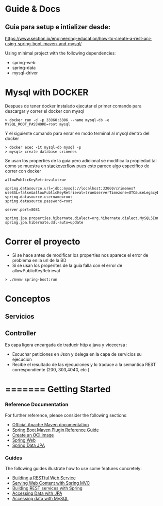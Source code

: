 # Guide & Docs
## Guia para setup e intializer desde:
https://www.section.io/engineering-education/how-to-create-a-rest-api-using-spring-boot-maven-and-mysql/

Using minimal project with the following dependencies: 
* spring-web 
* spring-data 
* mysql-driver 

# Mysql with DOCKER
Despues de tener docker instalado ejecutar el primer comando para descargar y correr el docker con mysql

```console 
> docker run -d -p 33060:3306 --name mysql-db -e MYSQL_ROOT_PASSWORD=root mysql 
```
Y el siguiente comando para enrar en modo terminal al mysql dentro del docker

```console 
> docker exec -it mysql-db mysql -p
> mysql> create database crimenes
```

Se usan los properties de la guia pero adicional se modifica la propiedad tal como se muestra en [stackoverflow](https://stackoverflow.com/questions/50379839/connection-java-mysql-public-key-retrieval-is-not-allowed) pues esto parece algo especifico de correr con docker

```
allowPublicKeyRetrieval=true
```

```properties 
spring.datasource.url=jdbc:mysql://localhost:33060/crimenes?useSSL=false&allowPublicKeyRetrieval=true&serverTimezone=UTC&useLegacyDatetimeCode=false
spring.datasource.username=root
spring.datasource.password=root

server.port=8081

spring.jpa.properties.hibernate.dialect=org.hibernate.dialect.MySQL5InnoDBDialect
spring.jpa.hibernate.ddl-auto=update
```

# Correr el proyecto
* Si se hace antes de modificar los properties nos aparece el error de problema en la url de la BD
* Si se usan los properites de la guia falla con el error de allowPublicKeyRetrieval

```console 
> ./mvnw spring-boot:run
```

# Conceptos

## Servicios



## Controller
Es capa ligera encargada de traducir http a java y vicecersa :
* Escuchar peticiones en Json y delega en la capa de servicios su ejecucion 
* Recibe el resultado de las ejecuciones y lo traduce a la semantica REST correspondiente (200, 303,4040, etc )




# ======= Getting Started

### Reference Documentation
For further reference, please consider the following sections:

* [Official Apache Maven documentation](https://maven.apache.org/guides/index.html)
* [Spring Boot Maven Plugin Reference Guide](https://docs.spring.io/spring-boot/docs/2.6.3/maven-plugin/reference/html/)
* [Create an OCI image](https://docs.spring.io/spring-boot/docs/2.6.3/maven-plugin/reference/html/#build-image)
* [Spring Web](https://docs.spring.io/spring-boot/docs/2.6.3/reference/htmlsingle/#boot-features-developing-web-applications)
* [Spring Data JPA](https://docs.spring.io/spring-boot/docs/2.6.3/reference/htmlsingle/#boot-features-jpa-and-spring-data)

### Guides
The following guides illustrate how to use some features concretely:

* [Building a RESTful Web Service](https://spring.io/guides/gs/rest-service/)
* [Serving Web Content with Spring MVC](https://spring.io/guides/gs/serving-web-content/)
* [Building REST services with Spring](https://spring.io/guides/tutorials/bookmarks/)
* [Accessing Data with JPA](https://spring.io/guides/gs/accessing-data-jpa/)
* [Accessing data with MySQL](https://spring.io/guides/gs/accessing-data-mysql/)

